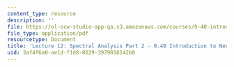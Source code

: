 ```yaml
---
content_type: resource
description: ''
file: https://ol-ocw-studio-app-qa.s3.amazonaws.com/courses/9-40-introduction-to-neural-computation-spring-2018/3af4f6a0ae1df1d886293979018142b0_MIT9_40S18_Lec12.pdf
file_type: application/pdf
resourcetype: Document
title: 'Lecture 12: Spectral Analysis Part 2 - 9.40 Introduction to Neural Computation'
uid: 3af4f6a0-ae1d-f1d8-8629-3979018142b0
---
```

